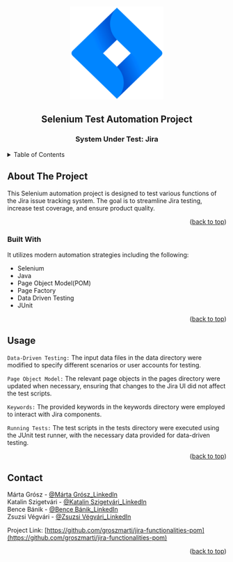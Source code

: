 <a name="readme-top"></a>


<!-- PROJECT LOGO -->
<br />
<div align="center">

![Jira logo](https://github.com/groszmarti/jira-functionalities-pom/blob/development/src/main/resources/Jira-Icon.png)

<h2 align="center">Selenium Test Automation Project</h2>
<h3 align="center">System Under Test: Jira</h3>
</div>



<!-- TABLE OF CONTENTS -->
<details>
  <summary>Table of Contents</summary>
  <ol>
    <li>
      <a href="#about-the-project">About The Project</a>
      <ul>
        <li><a href="#built-with">Built With</a></li>
      </ul>
    </li>  
    <li><a href="#usage">Usage</a></li> 
    <li><a href="#contact">Contact</a></li>    
  </ol>
</details>



<!-- ABOUT THE PROJECT -->
## About The Project

This Selenium automation project is designed to test various functions of the Jira issue tracking system. The goal is to streamline Jira testing, increase test coverage, and ensure product quality.
<p align="right">(<a href="#readme-top">back to top</a>)</p>



### Built With

It utilizes modern automation strategies including the following:

* Selenium
* Java
* Page Object Model(POM)
* Page Factory
* Data Driven Testing
* JUnit



<p align="right">(<a href="#readme-top">back to top</a>)</p>



## Usage

`Data-Driven Testing:` The input data files in the data directory were modified to specify different scenarios or user accounts for testing.  

`Page Object Model:` The relevant page objects in the pages directory were updated when necessary, ensuring that changes to the Jira UI did not affect the test scripts.  

`Keywords:` The provided keywords in the keywords directory were employed to interact with Jira components.  

`Running Tests:` The test scripts in the tests directory were executed using the JUnit test runner, with the necessary data provided for data-driven testing.  

<p align="right">(<a href="#readme-top">back to top</a>)</p>



<!-- CONTACT -->
## Contact

Márta Grósz - [@Márta Grósz_LinkedIn](https://www.linkedin.com/in/marta-grosz?lipi=urn%3Ali%3Apage%3Ad_flagship3_profile_view_base_contact_details%3BCFxF6bCmRxWeNJETDuoRqA%3D%3D)  
Katalin Szigetvári - [@Katalin Szigetvári_LinkedIn](https://www.linkedin.com/in/katalin-szigetv%C3%A1ri-9829519a?lipi=urn%3Ali%3Apage%3Ad_flagship3_profile_view_base_contact_details%3BKXQatamTQCei6QtQATb6eQ%3D%3D)  
Bence Bánik - [@Bence Bánik_LinkedIn](https://www.linkedin.com/in/bence-banik?lipi=urn%3Ali%3Apage%3Ad_flagship3_profile_view_base_contact_details%3BsPTihu%2B4TIKezI%2F5ebXncQ%3D%3D)  
Zsuzsi Végvári - [@Zsuzsi Végvári_LinkedIn](https://www.linkedin.com/in/zsuzsiv%C3%A9gv%C3%A1ri/)  

Project Link: [https://github.com/groszmarti/jira-functionalities-pom](https://github.com/groszmarti/jira-functionalities-pom)

<p align="right">(<a href="#readme-top">back to top</a>)</p>

[def]: https://developer.mozilla.org/static/img/web-docs-sprite.22a6a085fc69.png
